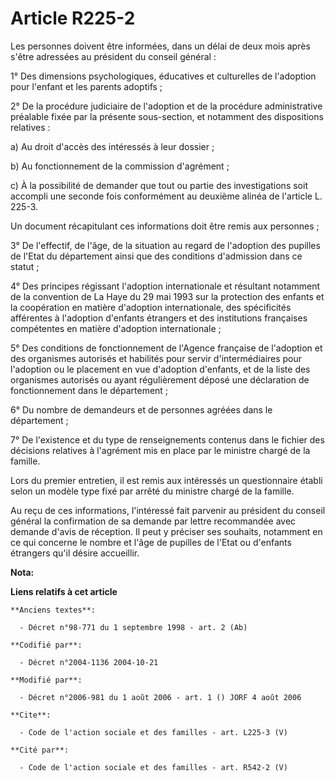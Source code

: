 # Article R225-2

Les personnes doivent être informées, dans un délai de deux mois après s'être adressées au président du conseil général : 

1° Des dimensions psychologiques, éducatives et culturelles de l'adoption pour l'enfant et les parents adoptifs ; 

2° De la procédure judiciaire de l'adoption et de la procédure administrative préalable fixée par la présente sous-section,
et notamment des dispositions relatives : 

a) Au droit d'accès des intéressés à leur dossier ; 

b) Au fonctionnement de la commission d'agrément ; 

c) À la possibilité de demander que tout ou partie des investigations soit accompli une seconde fois conformément au deuxième
alinéa de l'article L. 225-3. 

Un document récapitulant ces informations doit être remis aux personnes ; 

3° De l'effectif, de l'âge, de la situation au regard de l'adoption des pupilles de l'Etat du département ainsi que des
conditions d'admission dans ce statut ; 

4° Des principes régissant l'adoption internationale et résultant notamment de la convention de La Haye du 29 mai 1993 sur la
protection des enfants et la coopération en matière d'adoption internationale, des spécificités afférentes à l'adoption
d'enfants étrangers et des institutions françaises compétentes en matière d'adoption internationale ; 

5° Des conditions de fonctionnement de l'Agence française de l'adoption et des organismes autorisés et habilités pour servir
d'intermédiaires pour l'adoption ou le placement en vue d'adoption d'enfants, et de la liste des organismes autorisés ou
ayant régulièrement déposé une déclaration de fonctionnement dans le département ; 

6° Du nombre de demandeurs et de personnes agréées dans le département ; 

7° De l'existence et du type de renseignements contenus dans le fichier des décisions relatives à l'agrément mis en place par
le ministre chargé de la famille. 

Lors du premier entretien, il est remis aux intéressés un questionnaire établi selon un modèle type fixé par arrêté du
ministre chargé de la famille. 

Au reçu de ces informations, l'intéressé fait parvenir au président du conseil général la confirmation de sa demande par
lettre recommandée avec demande d'avis de réception. Il peut y préciser ses souhaits, notamment en ce qui concerne le nombre
et l'âge de pupilles de l'Etat ou d'enfants étrangers qu'il désire accueillir.

**Nota:**



**Liens relatifs à cet article**

	**Anciens textes**:

	  - Décret n°98-771 du 1 septembre 1998 - art. 2 (Ab)

	**Codifié par**:

	  - Décret n°2004-1136 2004-10-21

	**Modifié par**:

	  - Décret n°2006-981 du 1 août 2006 - art. 1 () JORF 4 août 2006

	**Cite**:

	  - Code de l'action sociale et des familles - art. L225-3 (V)

	**Cité par**:

	  - Code de l'action sociale et des familles - art. R542-2 (V)
